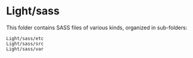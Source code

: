 # Light/sass

This folder contains SASS files of various kinds, organized in sub-folders:

    Light/sass/etc
    Light/sass/src
    Light/sass/var
